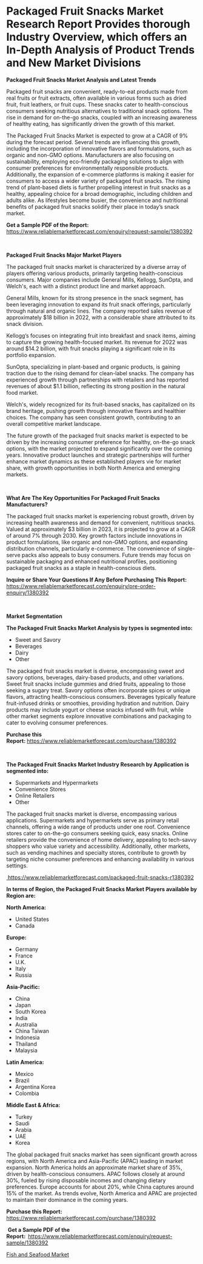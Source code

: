 <p><h1>Packaged Fruit Snacks Market Research Report Provides thorough Industry Overview, which offers an In-Depth Analysis of Product Trends and New Market Divisions</h1></p><p><strong>Packaged Fruit Snacks Market Analysis and Latest Trends</strong></p>
<p><p>Packaged fruit snacks are convenient, ready-to-eat products made from real fruits or fruit extracts, often available in various forms such as dried fruit, fruit leathers, or fruit cups. These snacks cater to health-conscious consumers seeking nutritious alternatives to traditional snack options. The rise in demand for on-the-go snacks, coupled with an increasing awareness of healthy eating, has significantly driven the growth of this market.</p><p>The Packaged Fruit Snacks Market is expected to grow at a CAGR of 9% during the forecast period. Several trends are influencing this growth, including the incorporation of innovative flavors and formulations, such as organic and non-GMO options. Manufacturers are also focusing on sustainability, employing eco-friendly packaging solutions to align with consumer preferences for environmentally responsible products. Additionally, the expansion of e-commerce platforms is making it easier for consumers to access a wider variety of packaged fruit snacks. The rising trend of plant-based diets is further propelling interest in fruit snacks as a healthy, appealing choice for a broad demographic, including children and adults alike. As lifestyles become busier, the convenience and nutritional benefits of packaged fruit snacks solidify their place in today’s snack market.</p></p>
<p><strong>Get a Sample PDF of the Report:&nbsp;</strong> <a href="https://www.reliablemarketforecast.com/enquiry/request-sample/1380392?utm_campaign=2485&utm_medium=2&utm_source=Github&utm_content=ia&utm_term=15022025&utm_id=packaged-fruit-snacks">https://www.reliablemarketforecast.com/enquiry/request-sample/1380392</a></p>
<p>&nbsp;</p>
<p><strong>Packaged Fruit Snacks Major Market Players</strong></p>
<p><p>The packaged fruit snacks market is characterized by a diverse array of players offering various products, primarily targeting health-conscious consumers. Major companies include General Mills, Kellogg, SunOpta, and Welch's, each with a distinct product line and market approach.</p><p>General Mills, known for its strong presence in the snack segment, has been leveraging innovation to expand its fruit snack offerings, particularly through natural and organic lines. The company reported sales revenue of approximately $18 billion in 2022, with a considerable share attributed to its snack division.</p><p>Kellogg’s focuses on integrating fruit into breakfast and snack items, aiming to capture the growing health-focused market. Its revenue for 2022 was around $14.2 billion, with fruit snacks playing a significant role in its portfolio expansion.</p><p>SunOpta, specializing in plant-based and organic products, is gaining traction due to the rising demand for clean-label snacks. The company has experienced growth through partnerships with retailers and has reported revenues of about $1.1 billion, reflecting its strong position in the natural food market.</p><p>Welch's, widely recognized for its fruit-based snacks, has capitalized on its brand heritage, pushing growth through innovative flavors and healthier choices. The company has seen consistent growth, contributing to an overall competitive market landscape.</p><p>The future growth of the packaged fruit snacks market is expected to be driven by the increasing consumer preference for healthy, on-the-go snack options, with the market projected to expand significantly over the coming years. Innovative product launches and strategic partnerships will further enhance market dynamics as these established players vie for market share, with growth opportunities in both North America and emerging markets.</p></p>
<p>&nbsp;</p>
<p><strong>What Are The Key Opportunities For Packaged Fruit Snacks Manufacturers?</strong></p>
<p><p>The packaged fruit snacks market is experiencing robust growth, driven by increasing health awareness and demand for convenient, nutritious snacks. Valued at approximately $3 billion in 2023, it is projected to grow at a CAGR of around 7% through 2030. Key growth factors include innovations in product formulations, like organic and non-GMO options, and expanding distribution channels, particularly e-commerce. The convenience of single-serve packs also appeals to busy consumers. Future trends may focus on sustainable packaging and enhanced nutritional profiles, positioning packaged fruit snacks as a staple in health-conscious diets.</p></p>
<p><strong>Inquire or Share Your Questions If Any Before Purchasing This Report:</strong> <a href="https://www.reliablemarketforecast.com/enquiry/pre-order-enquiry/1380392?utm_campaign=2485&utm_medium=2&utm_source=Github&utm_content=ia&utm_term=15022025&utm_id=packaged-fruit-snacks">https://www.reliablemarketforecast.com/enquiry/pre-order-enquiry/1380392</a></p>
<p>&nbsp;</p>
<p><strong>Market Segmentation</strong></p>
<p><strong>The Packaged Fruit Snacks Market Analysis by types is segmented into:</strong></p>
<p><ul><li>Sweet and Savory</li><li>Beverages</li><li>Dairy</li><li>Other</li></ul></p>
<p><p>The packaged fruit snacks market is diverse, encompassing sweet and savory options, beverages, dairy-based products, and other variations. Sweet fruit snacks include gummies and dried fruits, appealing to those seeking a sugary treat. Savory options often incorporate spices or unique flavors, attracting health-conscious consumers. Beverages typically feature fruit-infused drinks or smoothies, providing hydration and nutrition. Dairy products may include yogurt or cheese snacks infused with fruit, while other market segments explore innovative combinations and packaging to cater to evolving consumer preferences.</p></p>
<p><strong>Purchase this Report:&nbsp;</strong><a href="https://www.reliablemarketforecast.com/purchase/1380392?utm_campaign=2485&utm_medium=2&utm_source=Github&utm_content=ia&utm_term=15022025&utm_id=packaged-fruit-snacks">https://www.reliablemarketforecast.com/purchase/1380392</a></p>
<p>&nbsp;</p>
<p><strong>The Packaged Fruit Snacks Market Industry Research by Application is segmented into:</strong></p>
<p><ul><li>Supermarkets and Hypermarkets</li><li>Convenience Stores</li><li>Online Retailers</li><li>Other</li></ul></p>
<p><p>The packaged fruit snacks market is diverse, encompassing various applications. Supermarkets and hypermarkets serve as primary retail channels, offering a wide range of products under one roof. Convenience stores cater to on-the-go consumers seeking quick, easy snacks. Online retailers provide the convenience of home delivery, appealing to tech-savvy shoppers who value variety and accessibility. Additionally, other markets, such as vending machines and specialty stores, contribute to growth by targeting niche consumer preferences and enhancing availability in various settings.</p></p>
<p><a href="https://www.reliablemarketforecast.com/packaged-fruit-snacks-r1380392?utm_campaign=2485&utm_medium=2&utm_source=Github&utm_content=ia&utm_term=15022025&utm_id=packaged-fruit-snacks">&nbsp;https://www.reliablemarketforecast.com/packaged-fruit-snacks-r1380392</a></p>
<p><strong>In terms of Region, the Packaged Fruit Snacks Market Players available by Region are:</strong></p>
<p>
    <p> <strong> North America: </strong>
        <ul>
            <li>United States</li>
            <li>Canada</li>
        </ul>
        </p> 
    <p> <strong> Europe: </strong>
        <ul>
            <li>Germany</li>
            <li>France</li>
            <li>U.K.</li>
            <li>Italy</li>
            <li>Russia</li>
        </ul>
        </p> 
    <p> <strong> Asia-Pacific: </strong>
        <ul>
            <li>China</li>
            <li>Japan</li>
            <li>South Korea</li>
            <li>India</li>
            <li>Australia</li>
            <li>China Taiwan</li>
            <li>Indonesia</li>
            <li>Thailand</li>
            <li>Malaysia</li>
        </ul>
        </p> 
    <p> <strong> Latin America: </strong>
        <ul>
            <li>Mexico</li>
            <li>Brazil</li>
            <li>Argentina Korea</li>
            <li>Colombia</li>
        </ul>
        </p> 
    <p> <strong> Middle East & Africa: </strong>
        <ul>
            <li>Turkey</li>
            <li>Saudi</li>
            <li>Arabia</li>
            <li>UAE</li>
            <li>Korea</li>
        </ul>
    </p>
    </p>
<p><p>The global packaged fruit snacks market has seen significant growth across regions, with North America and Asia-Pacific (APAC) leading in market expansion. North America holds an approximate market share of 35%, driven by health-conscious consumers. APAC follows closely at around 30%, fueled by rising disposable incomes and changing dietary preferences. Europe accounts for about 20%, while China captures around 15% of the market. As trends evolve, North America and APAC are projected to maintain their dominance in the coming years.</p></p>
<p><strong>Purchase this Report: </strong><a href="https://www.reliablemarketforecast.com/purchase/1380392?utm_campaign=2485&utm_medium=2&utm_source=Github&utm_content=ia&utm_term=15022025&utm_id=packaged-fruit-snacks">https://www.reliablemarketforecast.com/purchase/1380392</a></p>
<p>&nbsp;<strong>Get a Sample PDF of the Report:&nbsp;&nbsp;</strong><a href="https://www.reliablemarketforecast.com/enquiry/request-sample/1380392?utm_campaign=2485&utm_medium=2&utm_source=Github&utm_content=ia&utm_term=15022025&utm_id=packaged-fruit-snacks">https://www.reliablemarketforecast.com/enquiry/request-sample/1380392</a></p>
<p><strong></strong></p>
<p><p><a href="https://github.com/mathastilley812967/Market-Research-Report-List-1/blob/main/fish-and-seafood-market.md?utm_campaign=2485&utm_medium=2&utm_source=Github&utm_content=ia&utm_term=15022025&utm_id=packaged-fruit-snacks">Fish and Seafood Market</a></p></p>